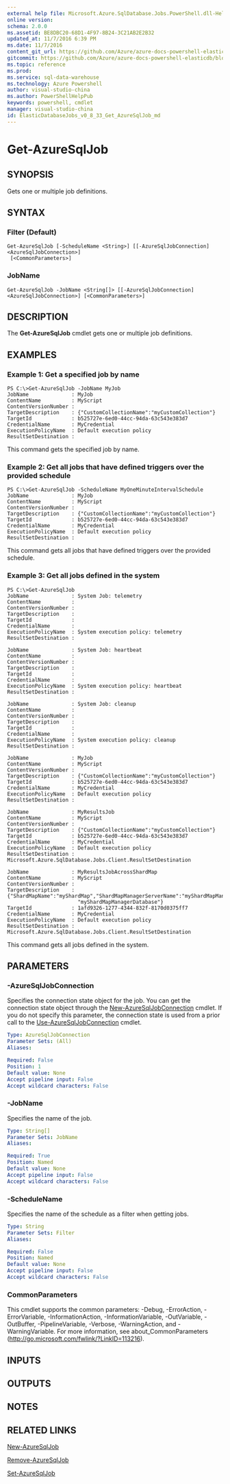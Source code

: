 ```yaml
---
external help file: Microsoft.Azure.SqlDatabase.Jobs.PowerShell.dll-Help.xml
online version:
schema: 2.0.0
ms.assetid: BE8DBC20-68D1-4F97-8B24-3C21AB2E2B32
updated_at: 11/7/2016 6:39 PM
ms.date: 11/7/2016
content_git_url: https://github.com/Azure/azure-docs-powershell-elasticdb/blob/master/ElasticDB/ElasticDatabaseJobs/v0.8.33/Get-AzureSqlJob.md
gitcommit: https://github.com/Azure/azure-docs-powershell-elasticdb/blob/d819015b3c9ed8795d9959ab855df108d2be7d9c/ElasticDB/ElasticDatabaseJobs/v0.8.33/Get-AzureSqlJob.md
ms.topic: reference
ms.prod: 
ms.service: sql-data-warehouse
ms.technology: Azure Powershell
author: visual-studio-china
ms.author: PowerShellHelpPub
keywords: powershell, cmdlet
manager: visual-studio-china
id: ElasticDatabaseJobs_v0_8_33_Get_AzureSqlJob_md
---
```


# Get-AzureSqlJob

## SYNOPSIS
Gets one or multiple job definitions.

## SYNTAX

### Filter (Default)
```
Get-AzureSqlJob [-ScheduleName <String>] [[-AzureSqlJobConnection] <AzureSqlJobConnection>]
 [<CommonParameters>]
```

### JobName
```
Get-AzureSqlJob -JobName <String[]> [[-AzureSqlJobConnection] <AzureSqlJobConnection>] [<CommonParameters>]
```

## DESCRIPTION
The **Get-AzureSqlJob** cmdlet gets one or multiple job definitions.

## EXAMPLES

### Example 1: Get a specified job by name
```
PS C:\>Get-AzureSqlJob -JobName MyJob
JobName              : MyJob
ContentName          : MyScript
ContentVersionNumber :
TargetDescription    : {"CustomCollectionName":"myCustomCollection"}
TargetId             : b525727e-6ed0-44cc-94da-63c543e383d7
CredentialName       : MyCredential
ExecutionPolicyName  : Default execution policy
ResultSetDestination :
```

This command gets the specified job by name.

### Example 2: Get all jobs that have defined triggers over the provided schedule
```
PS C:\>Get-AzureSqlJob -ScheduleName MyOneMinuteIntervalSchedule
JobName              : MyJob
ContentName          : MyScript
ContentVersionNumber :
TargetDescription    : {"CustomCollectionName":"myCustomCollection"}
TargetId             : b525727e-6ed0-44cc-94da-63c543e383d7
CredentialName       : MyCredential
ExecutionPolicyName  : Default execution policy
ResultSetDestination :
```

This command gets all jobs that have defined triggers over the provided schedule.

### Example 3: Get all jobs defined in the system
```
PS C:\>Get-AzureSqlJob
JobName              : System Job: telemetry
ContentName          :
ContentVersionNumber :
TargetDescription    :
TargetId             :
CredentialName       :
ExecutionPolicyName  : System execution policy: telemetry
ResultSetDestination :

JobName              : System Job: heartbeat
ContentName          :
ContentVersionNumber :
TargetDescription    :
TargetId             :
CredentialName       :
ExecutionPolicyName  : System execution policy: heartbeat
ResultSetDestination :

JobName              : System Job: cleanup
ContentName          :
ContentVersionNumber :
TargetDescription    :
TargetId             :
CredentialName       :
ExecutionPolicyName  : System execution policy: cleanup
ResultSetDestination :

JobName              : MyJob
ContentName          : MyScript
ContentVersionNumber :
TargetDescription    : {"CustomCollectionName":"myCustomCollection"}
TargetId             : b525727e-6ed0-44cc-94da-63c543e383d7
CredentialName       : MyCredential
ExecutionPolicyName  : Default execution policy
ResultSetDestination :

JobName              : MyResultsJob
ContentName          : MyScript
ContentVersionNumber :
TargetDescription    : {"CustomCollectionName":"myCustomCollection"}
TargetId             : b525727e-6ed0-44cc-94da-63c543e383d7
CredentialName       : MyCredential
ExecutionPolicyName  : Default execution policy
ResultSetDestination : Microsoft.Azure.SqlDatabase.Jobs.Client.ResultSetDestination

JobName              : MyResultsJobAcrossShardMap
ContentName          : MyScript
ContentVersionNumber :
TargetDescription    : {"ShardMapName":"myShardMap","ShardMapManagerServerName":"myShardMapManagerServer.database.windows.net","ShardMapManagerDatabaseName":
                       "myShardMapManagerDatabase"}
TargetId             : 1afd9326-1277-4344-832f-8170d0375ff7
CredentialName       : MyCredential
ExecutionPolicyName  : Default execution policy
ResultSetDestination : Microsoft.Azure.SqlDatabase.Jobs.Client.ResultSetDestination
```

This command gets all jobs defined in the system.

## PARAMETERS

### -AzureSqlJobConnection
Specifies the connection state object for the job.
You can get the connection state object through the [New-AzureSqlJobConnection](./New-AzureSqlJobConnection.md) cmdlet.
If you do not specify this parameter, the connection state is used from a prior call to the [Use-AzureSqlJobConnection](./Use-AzureSqlJobConnection.md) cmdlet.

```yaml
Type: AzureSqlJobConnection
Parameter Sets: (All)
Aliases:

Required: False
Position: 1
Default value: None
Accept pipeline input: False
Accept wildcard characters: False
```

### -JobName
Specifies the name of the job.

```yaml
Type: String[]
Parameter Sets: JobName
Aliases:

Required: True
Position: Named
Default value: None
Accept pipeline input: False
Accept wildcard characters: False
```

### -ScheduleName
Specifies the name of the schedule as a filter when getting jobs.

```yaml
Type: String
Parameter Sets: Filter
Aliases:

Required: False
Position: Named
Default value: None
Accept pipeline input: False
Accept wildcard characters: False
```

### CommonParameters
This cmdlet supports the common parameters: -Debug, -ErrorAction, -ErrorVariable, -InformationAction, -InformationVariable, -OutVariable, -OutBuffer, -PipelineVariable, -Verbose, -WarningAction, and -WarningVariable. For more information, see about_CommonParameters (http://go.microsoft.com/fwlink/?LinkID=113216).

## INPUTS

## OUTPUTS

## NOTES

## RELATED LINKS

[New-AzureSqlJob](xref:ElasticDatabaseJobs/v0.8.33/New-AzureSqlJob.md)

[Remove-AzureSqlJob](xref:ElasticDatabaseJobs/v0.8.33/Remove-AzureSqlJob.md)

[Set-AzureSqlJob](xref:ElasticDatabaseJobs/v0.8.33/Set-AzureSqlJob.md)
